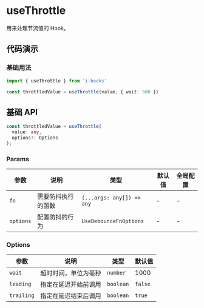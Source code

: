 # useThrottle

用来处理节流值的 Hook。

## 代码演示

### 基础用法

```ts
import { useThrottle } from 'i-hooks'

const throttledValue = useThrottle(value, { wait: 500 })
```

## 基础 API
  
```ts
const throttledValue = useThrottle(
  value: any,
  options?: Options
);
```

### Params

| 参数 | 说明 | 类型 | 默认值 | 全局配置 |
| --- | ---- | --- | ----- | ------ |
| `fn` | 需要防抖执行的函数 | `(...args: any[]) => any` | - | - |  
| `options` | 配置防抖的行为 | `UseDebounceFnOptions` | - | - |  

### Options

| 参数 | 说明 | 类型 | 默认值 |
| --- | ---- | --- | ---- |
| `wait` | 超时时间，单位为毫秒 | `number` | 1000 |
| `leading` | 指定在延迟开始前调用 | `boolean` | `false` |
| `trailing` | 指定在延迟结束后调用 | `boolean` | `true` |

<!-- 所有单元格的两端都需要有一个空格 --> 
